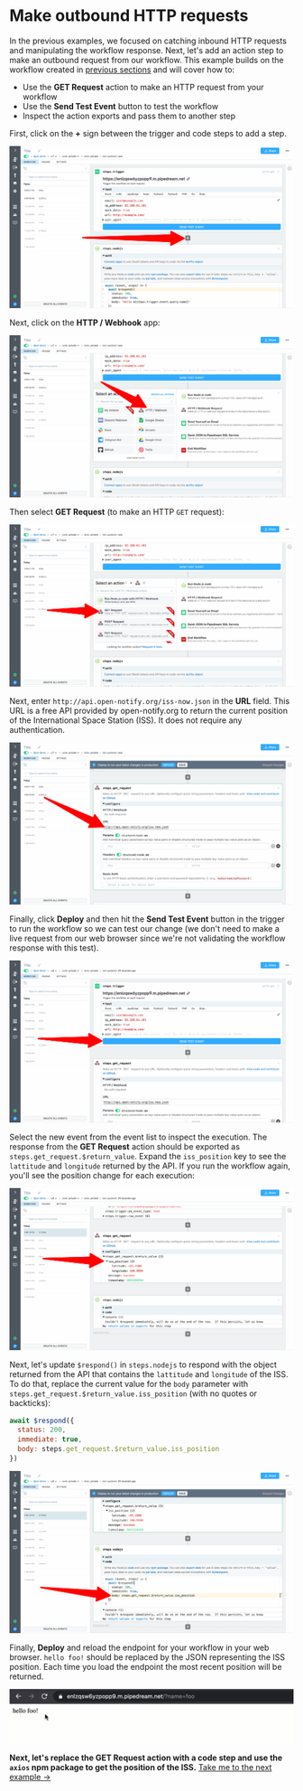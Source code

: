 # Make outbound HTTP requests

In the previous examples, we focused on catching inbound HTTP requests and manipulating the workflow response. Next, let's add an action step to make an outbound request from our workflow. This example builds on the workflow created in [previous sections](/quickstart/) and will cover how to:

- Use the **GET Request** action to make an HTTP request from your workflow
- Use the **Send Test Event** button to test the workflow
- Inspect the action exports and pass them to another step

First, click on the **+** sign between the trigger and code steps to add a step.

![image-20210516204038767](../images/image-20210516204038767.png)

Next, click on the **HTTP / Webhook** app:

![image-20210516204148639](../images/image-20210516204148639.png)

Then select **GET Request** (to make an HTTP `GET` request):

![image-20210516204229156](../images/image-20210516204229156.png)

Next, enter `http://api.open-notify.org/iss-now.json` in the **URL** field. This URL is a free API provided by open-notify.org  to return the current position of the International Space Station (ISS). It does not require any authentication.

![image-20210516210136157](../images/image-20210516210136157.png)

Finally, click **Deploy** and then hit the **Send Test Event** button in the trigger to run the workflow so we can test our change (we don't need to make a live request from our web browser since we're not validating the workflow response with this test).

![image-20210516210434021](../images/image-20210516210434021.png)

Select the new event from the event list to inspect the execution. The response from the **GET Request** action should be exported as `steps.get_request.$return_value`. Expand the `iss_position` key to see the `lattitude` and `longitude` returned by the API. If you run the workflow again, you'll see the position change for each execution:

![image-20210516210735882](../images/image-20210516210735882.png)

Next, let's update `$respond()` in `steps.nodejs` to respond with the object returned from the API that contains the `lattitude` and `longitude` of the ISS. To do that, replace the current value for the `body` parameter with `steps.get_request.$return_value.iss_position` (with no quotes or backticks):

```javascript
await $respond({
  status: 200,
  immediate: true,
  body: steps.get_request.$return_value.iss_position
})
```

![image-20210516211333394](../images/image-20210516211333394.png)

Finally, **Deploy** and reload the endpoint for your workflow in your web browser. `hello foo!` should be replaced by the JSON representing the ISS position. Each time you load the endpoint the most recent position will be returned.

![iss_position](./iss_position-1824870.gif)

**Next, let's replace the GET Request action with a code step and use the `axios` npm package to get the position of the ISS.** [Take me to the next example &rarr;](../using-npm-packages/) 

